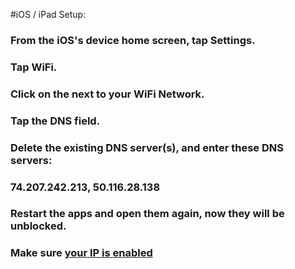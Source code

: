 
#iOS / iPad Setup:

### From the iOS's device home screen, tap **Settings**.

### Tap **WiFi**.

### Click on the <i class="fa fa-info-circle" aria-hidden="true"></i> next to your WiFi Network.

### Tap the DNS field.

### Delete the existing DNS server(s), and enter these DNS servers:

### **74.207.242.213, 50.116.28.138**

### Restart the apps and open them again, now they will be unblocked.

### Make sure [your IP is enabled](/#manage)

